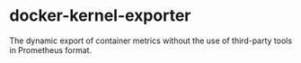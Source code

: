 # docker-kernel-exporter
The dynamic export of container metrics without the use of third-party tools in Prometheus format.
